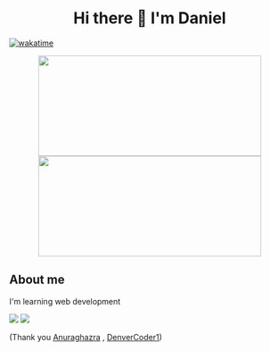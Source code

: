 <h1 align="center">Hi there 👋 I'm Daniel</h1>

[![wakatime](https://wakatime.com/badge/user/d51f58e2-1cfa-4837-ad2c-2cb3411fb814.svg)](https://wakatime.com/@d51f58e2-1cfa-4837-ad2c-2cb3411fb814)

<p align="center">
 
  <img height="180em" src="https://github-readme-stats.vercel.app/api?username=dtisoy&show_icons=true&hide_border=true&count_private=true&include_all_commits=true&theme=prussian&hide_stars=false" width = 400 />
   <img height="180em" src = "https://github-readme-streak-stats.herokuapp.com?user=dtisoy&theme=prussian&hide_border=true" width = 400>
</p>
 
 
 ## About me
 I'm learning web development
 
<img src="https://github-readme-stats.vercel.app/api/top-langs/?username=dtisoy&layout=compact&theme=tokyonight&hide_border=true&card_width=450" />

<img src="https://github-readme-stats.vercel.app/api/wakatime?username=dtisoy&theme=tokyonight&hide_border=true&card_width=450" />


(Thank you <a target="_blank" href="https://github.com/anuraghazra/github-readme-stats">Anuraghazra</a> , <a target="_blank" href="https://github.com/DenverCoder1/github-readme-streak-stats">DenverCoder1</a>)

